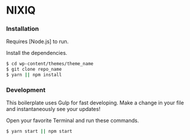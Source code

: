 # NIXIQ

### Installation

Requires [Node.js] to run.

Install the dependencies.

```sh
$ cd wp-content/themes/theme_name
$ git clone repo_name
$ yarn || npm install
```

### Development

This boilerplate uses Gulp for fast developing.
Make a change in your file and instantaneously see your updates!

Open your favorite Terminal and run these commands.

```sh
$ yarn start || npm start
```
